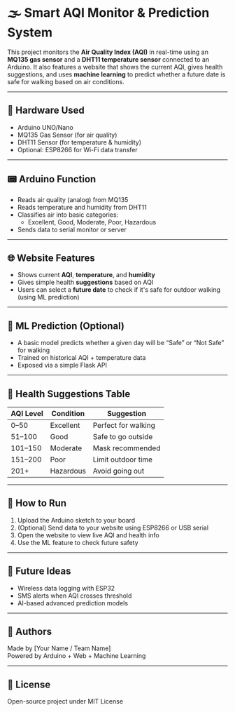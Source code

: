 # 🌫️ Smart AQI Monitor & Prediction System

This project monitors the **Air Quality Index (AQI)** in real-time using an **MQ135 gas sensor** and a **DHT11 temperature sensor** connected to an Arduino. It also features a website that shows the current AQI, gives health suggestions, and uses **machine learning** to predict whether a future date is safe for walking based on air conditions.

---

## 🔧 Hardware Used

- Arduino UNO/Nano
- MQ135 Gas Sensor (for air quality)
- DHT11 Sensor (for temperature & humidity)
- Optional: ESP8266 for Wi-Fi data transfer

---

## 📟 Arduino Function

- Reads air quality (analog) from MQ135
- Reads temperature and humidity from DHT11
- Classifies air into basic categories:
  - Excellent, Good, Moderate, Poor, Hazardous
- Sends data to serial monitor or server

---

## 🌐 Website Features

- Shows current **AQI**, **temperature**, and **humidity**
- Gives simple health **suggestions** based on AQI
- Users can select a **future date** to check if it's safe for outdoor walking (using ML prediction)

---

## 🧠 ML Prediction (Optional)

- A basic model predicts whether a given day will be “Safe” or “Not Safe” for walking
- Trained on historical AQI + temperature data
- Exposed via a simple Flask API

---

## 🏥 Health Suggestions Table

| AQI Level      | Condition   | Suggestion           |
|----------------|-------------|----------------------|
| 0–50           | Excellent   | Perfect for walking  |
| 51–100         | Good        | Safe to go outside   |
| 101–150        | Moderate    | Mask recommended     |
| 151–200        | Poor        | Limit outdoor time   |
| 201+           | Hazardous   | Avoid going out      |

---

## 🚀 How to Run

1. Upload the Arduino sketch to your board
2. (Optional) Send data to your website using ESP8266 or USB serial
3. Open the website to view live AQI and health info
4. Use the ML feature to check future safety

---

## 📌 Future Ideas

- Wireless data logging with ESP32
- SMS alerts when AQI crosses threshold
- AI-based advanced prediction models

---

## 👥 Authors

Made by [Your Name / Team Name]  
Powered by Arduino + Web + Machine Learning

---

## 📜 License

Open-source project under MIT License
